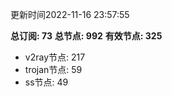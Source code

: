 更新时间2022-11-16 23:57:55

**总订阅: 73**
**总节点: 992**
**有效节点: 325**
- v2ray节点: 217
- trojan节点: 59
- ss节点: 49
